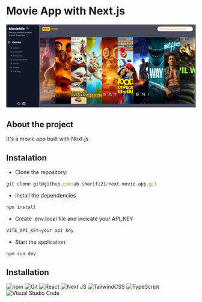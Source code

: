 # Movie App with Next.js

<Img src="./src/assets/home.png" />

## About the project

It's a movie app built with Next.js

## Instalation

- Clone the repository:

```JavaScript
git clone git@github.com:ab-sharifi21/next-movie-app.git
```

- Install the dependencies

```JavaScript
npm install
```

- Create .env.local file and indicate your API_KEY

```JavaScript
VITE_API_KEY=your api key
```

- Start the application

```JavaScript
npm run dev
```

## Installation

![npm](https://img.shields.io/badge/npm-CB3837?style=for-the-badge&logo=npm&logoColor=wProject_X)
![Git](https://img.shields.io/badge/GIT-E44C30?style=for-the-badge&logo=git&logoColor=white)
![React](https://img.shields.io/badge/React-61DAFB?logo=react&logoColor=000&style=for-the-badge)
![Next JS](https://img.shields.io/badge/Next-black?style=for-the-badge&logo=next.js&logoColor=white)
![TailwindCSS](https://img.shields.io/badge/tailwindcss-%2338B2AC.svg?style=for-the-badge&logo=tailwind-css&logoColor=white)
![TypeScript](https://img.shields.io/badge/typescript-%23007ACC.svg?style=for-the-badge&logo=typescript&logoColor=white)
![Visual Studio Code](https://img.shields.io/badge/Visual%20Studio%20Code-0078d7.svg?style=for-the-badge&logo=visual-studio-code&logoColor=white)
